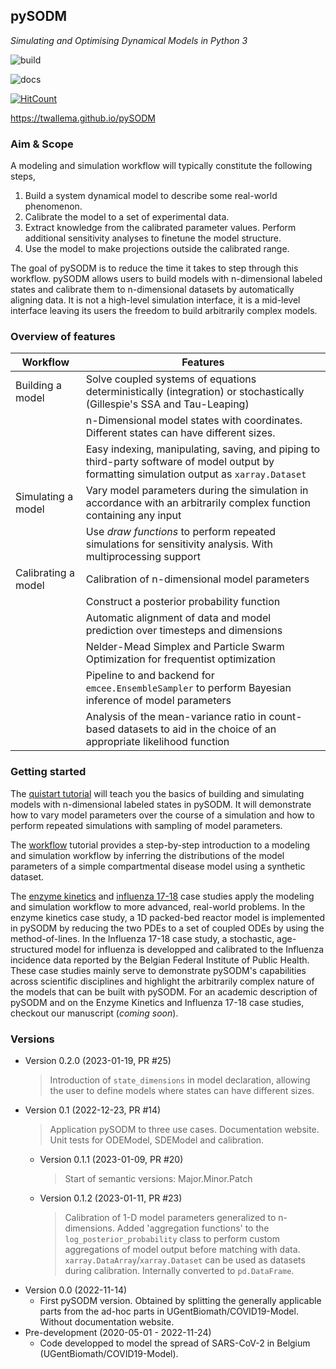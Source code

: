 ## pySODM

*Simulating and Optimising Dynamical Models in Python 3*

![build](https://github.com/twallema/pySODM/actions/workflows/tests.yml/badge.svg)

![docs](https://github.com/twallema/pySODM/actions/workflows/deploy.yml/badge.svg)

[![HitCount](https://hits.dwyl.com/twallema/pySODM.svg)](https://hits.dwyl.com/twallema/pySODM)

https://twallema.github.io/pySODM

### Aim & Scope

A modeling and simulation workflow will typically constitute the following steps,
1. Build a system dynamical model to describe some real-world phenomenon.
2. Calibrate the model to a set of experimental data.
3. Extract knowledge from the calibrated parameter values. Perform additional sensitivity analyses to finetune the model structure.
4. Use the model to make projections outside the calibrated range.

The goal of pySODM is to reduce the time it takes to step through this workflow. pySODM allows users to build models with n-dimensional labeled states and calibrate them to n-dimensional datasets by automatically aligning data. It is not a high-level simulation interface, it is a mid-level interface leaving its users the freedom to build arbitrarily complex models. 

### Overview of features

| Workflow                     | Features                                                                                                                        |
|------------------------------|---------------------------------------------------------------------------------------------------------------------------------|
| Building a model     | Solve coupled systems of equations deterministically (integration) or stochastically (Gillespie's SSA and Tau-Leaping)                  |
|                              | n-Dimensional model states with coordinates. Different states can have different sizes.                                         |
|                              | Easy indexing, manipulating, saving, and piping to third-party software of model output by formatting simulation output as `xarray.Dataset` |
| Simulating a model   | Vary model parameters during the simulation in accordance with an arbitrarily complex function containing any input                     |
|                              | Use *draw functions* to perform repeated simulations for sensitivity analysis. With multiprocessing support                     |
| Calibrating a model  | Calibration of n-dimensional model parameters                                                                                           |
|                              | Construct a posterior probability function                                                                                      |
|                              | Automatic alignment of data and model prediction over timesteps and dimensions                                                  |
|                              | Nelder-Mead Simplex and Particle Swarm Optimization for frequentist optimization                                                |
|                              | Pipeline to and backend for `emcee.EnsembleSampler` to perform Bayesian inference of model parameters                           |
|                              | Analysis of the mean-variance ratio in count-based datasets to aid in the choice of an appropriate likelihood function          |

### Getting started

The [quistart tutorial](quickstart.md) will teach you the basics of building and simulating models with n-dimensional labeled states in pySODM. It will demonstrate how to vary model parameters over the course of a simulation and how to perform repeated simulations with sampling of model parameters.

The [workflow](worfklow.md) tutorial provides a step-by-step introduction to a modeling and simulation workflow by inferring the distributions of the model parameters of a simple compartmental disease model using a synthetic dataset. 

The [enzyme kinetics](enzyme_kinetics.md) and [influenza 17-18](influenza_1718.md) case studies apply the modeling and simulation workflow to more advanced, real-world problems. In the enzyme kinetics case study, a 1D packed-bed reactor model is implemented in pySODM by reducing the two PDEs to a set of coupled ODEs by using the method-of-lines. In the Influenza 17-18 case study, a stochastic, age-structured model for influenza is developped and calibrated to the Influenza incidence data reported by the Belgian Federal Institute of Public Health. These case studies mainly serve to demonstrate pySODM's capabilities across scientific disciplines and highlight the arbitrarily complex nature of the models that can be built with pySODM. For an academic description of pySODM and on the Enzyme Kinetics and Influenza 17-18 case studies, checkout our manuscript (*coming soon*).

### Versions

- Version 0.2.0 (2023-01-19, PR #25)
    > Introduction of `state_dimensions` in model declaration, allowing the user to define models where states can have different sizes.
- Version 0.1 (2022-12-23, PR #14)
    > Application pySODM to three use cases. Documentation website. Unit tests for ODEModel, SDEModel and calibration. 
    - Version 0.1.1 (2023-01-09, PR #20)
        > Start of semantic versions: Major.Minor.Patch
    - Version 0.1.2 (2023-01-11, PR #23)
        > Calibration of 1-D model parameters generalized to n-dimensions.
        > Added 'aggregation functions' to the `log_posterior_probability` class to perform custom aggregations of model output before matching with data.
        > `xarray.DataArray`/`xarray.Dataset` can be used as datasets during calibration. Internally converted to `pd.DataFrame`.
- Version 0.0 (2022-11-14)
    - First pySODM version. Obtained by splitting the generally applicable parts from the ad-hoc parts in UGentBiomath/COVID19-Model. Without documentation website. 
- Pre-development (2020-05-01 - 2022-11-24)
    - Code developped to model the spread of SARS-CoV-2 in Belgium (UGentBiomath/COVID19-Model).